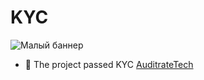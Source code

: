 # KYC
![Малый баннер]([https://ukit.com/uploads/s/7/a/g/7agy4blgatdj/img/full_IoovczrO.jpg)
- 💠 The project passed KYC [AuditrateTech](https://ukit.com/uploads/s/l/4/j/l4j8wtlqendh/img/full_coQTrMQV.jpg)
